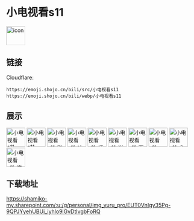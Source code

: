 # 小电视看s11
<img src="https://emoji.shojo.cn/bili/src/小电视看s11/icon.png" width="50" height="50" alt="icon">

## 链接
Cloudflare:
```
https://emoji.shojo.cn/bili/src/小电视看s11
https://emoji.shojo.cn/bili/webp/小电视看s11
```
## 展示
<img src="https://emoji.shojo.cn/bili/src/小电视看s11/小电视看s11-666.png" width="50" height="50" alt="小电视看s11-666">
<img src="https://emoji.shojo.cn/bili/src/小电视看s11/小电视看s11-MVP.png" width="50" height="50" alt="小电视看s11-MVP">
<img src="https://emoji.shojo.cn/bili/src/小电视看s11/小电视看s11-别浪.png" width="50" height="50" alt="小电视看s11-别浪">
<img src="https://emoji.shojo.cn/bili/src/小电视看s11/小电视看s11-冲冲冲.png" width="50" height="50" alt="小电视看s11-冲冲冲">
<img src="https://emoji.shojo.cn/bili/src/小电视看s11/小电视看s11-打call.png" width="50" height="50" alt="小电视看s11-打call">
<img src="https://emoji.shojo.cn/bili/src/小电视看s11/小电视看s11-逆风翻盘.png" width="50" height="50" alt="小电视看s11-逆风翻盘">
<img src="https://emoji.shojo.cn/bili/src/小电视看s11/小电视看s11-下次一定.png" width="50" height="50" alt="小电视看s11-下次一定">
<img src="https://emoji.shojo.cn/bili/src/小电视看s11/小电视看s11-一起看.png" width="50" height="50" alt="小电视看s11-一起看">
<img src="https://emoji.shojo.cn/bili/src/小电视看s11/小电视看s11-永远的神.png" width="50" height="50" alt="小电视看s11-永远的神">
<img src="https://emoji.shojo.cn/bili/src/小电视看s11/小电视看s11-这合理么.png" width="50" height="50" alt="小电视看s11-这合理么">

## 下载地址

https://shamiko-my.sharepoint.com/:u:/g/personal/img_yuru_pro/EUT0VnIgy35Pg-9QPJYyehUBUi_iyhlo9lGvDtIvgbFoRQ
